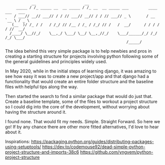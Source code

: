                 __                      __                                          
         _____ / /_ _____ __  __ _____ / /_ __  __ _____ ___         ____ ___   ___ 
        / ___// __// ___// / / // ___// __// / / // ___// _ \       / __ `__ \ / _ \
       (__  )/ /_ / /   / /_/ // /__ / /_ / /_/ // /   /  __/      / / / / / //  __/
      /____/ \__//_/    \__,_/ \___/ \__/ \__,_//_/    \___/______/_/ /_/ /_/ \___/ 
                                                           /_____/                 
  
The idea behind this very simple package is to help newbies and pros in creating
a starting structure for projects involving python following some of the general
guidelines and principles widely used.

In May 2020, while in the initial steps of learning django, it was amazing to
see how easy it was to create a new project/app and that django had a functionality
that would create an entire folder structure and the baseline files with helpful
tips along the way.

Then started the search to find a similar package that would do just that. Create
a baseline template, some of the files to workout a project structure so I could
dig into the core of the development, without worrying about having the structure
around it.

I found none. That would fit my needs. Simple. Straight Forward. So here we go!
If by any chance there are other more fitted alternatives, I'd love to hear about it.

Inspirations:
https://packaging.python.org/guides/distributing-packages-using-setuptools/
https://dev.to/codemouse92/dead-simple-python-project-structure-and-imports-38c6
https://github.com/yngvem/python-project-structure
